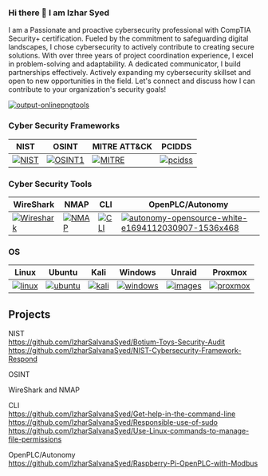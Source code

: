 ### Hi there 👋 I am Izhar Syed
I am a Passionate and proactive cybersecurity professional with CompTIA Security+ certification. Fueled by the commitment to safeguarding digital landscapes, I chose cybersecurity to actively contribute to creating secure solutions. With over three years of project coordination experience, I excel in problem-solving and adaptability. A dedicated communicator, I build partnerships effectively. Actively expanding my cybersecurity skillset and open to new opportunities in the field. Let's connect and discuss how I can contribute to your organization's security goals!

[![output-onlinepngtools](https://github.com/IzharSalvanaSyed/IzharSalvanaSyed/assets/156041933/3c2cad44-dde5-49df-a748-b00abd854c16)](https://www.credly.com/badges/d48b377b-2e11-44a8-b269-675c23261204/linked_in_profile)




### Cyber Security Frameworks
| NIST | OSINT | MITRE ATT&CK | PCIDDS |
| ----- | ------ | -------- | -------- |
[![NIST](https://github.com/IzharSalvanaSyed/IzharSalvanaSyed/assets/156041933/e0180651-52a7-417f-97e6-946085f59c48)](https://www.nist.gov/)| [![OSINT1](https://github.com/IzharSalvanaSyed/IzharSalvanaSyed/assets/156041933/92f5ee9a-7c8c-4bbb-a575-a7a32b8c749a)](https://osintframework.com/) | [![MITRE](https://github.com/IzharSalvanaSyed/IzharSalvanaSyed/assets/156041933/bc8522b9-fe18-45e2-b73c-c175bff8ced3)](https://attack.mitre.org/) | [![pcidss](https://github.com/IzharSalvanaSyed/IzharSalvanaSyed/assets/156041933/1f400074-b48b-4c11-a46e-aa64566f95a9)](https://www.pcisecuritystandards.org/)

### Cyber Security Tools
| WireShark | NMAP | CLI | OpenPLC/Autonomy |
| ----- | ------ | -------- |-------- |
| [![Wireshark](https://github.com/IzharSalvanaSyed/IzharSalvanaSyed/assets/156041933/96fb11c5-0953-43f3-b869-3646c856ef70)](https://www.wireshark.org/) | [![NMAP](https://github.com/IzharSalvanaSyed/IzharSalvanaSyed/assets/156041933/bd67e691-8e66-410c-b715-48a46f30f2dc)](https://nmap.org/)|[![CLI](https://github.com/IzharSalvanaSyed/IzharSalvanaSyed/assets/156041933/9520e401-bb4c-485f-8820-43d94de56692)](https://letmegooglethat.com/?q=Command+Line+Interface+Cheat+Sheet)|[![autonomy-opensource-white-e1694112030907-1536x468](https://github.com/IzharSalvanaSyed/IzharSalvanaSyed/assets/156041933/1d8f7fca-b22c-4719-ba6b-383b480cabe4)](https://autonomylogic.com/)|

### OS
| Linux | Ubuntu | Kali | Windows | Unraid | Proxmox |
| ----- | ------ | -------- | -------- | -------- | -------- |
| [![linux](https://github.com/IzharSalvanaSyed/IzharSalvanaSyed/assets/156041933/e08f46f5-120a-402d-a4ab-d7022ddc7e60)](https://www.linux.org/) | [![ubuntu](https://github.com/IzharSalvanaSyed/IzharSalvanaSyed/assets/156041933/3a3382be-6fef-4122-8f90-26f61c25b797)](https://ubuntu.com/) | [![kali](https://github.com/IzharSalvanaSyed/IzharSalvanaSyed/assets/156041933/eb32b072-7393-48ac-a35e-da520952eb40)](https://www.kali.org/) | [![windows](https://github.com/IzharSalvanaSyed/IzharSalvanaSyed/assets/156041933/9b62d110-e799-49d0-b0a4-1a0552985bc2)](https://www.microsoft.com/en-us/) | [![images](https://github.com/IzharSalvanaSyed/IzharSalvanaSyed/assets/156041933/5ef7ae3a-1121-4736-a9ef-d24e351f6797)](https://unraid.net/) | [![proxmox](https://github.com/IzharSalvanaSyed/IzharSalvanaSyed/assets/156041933/9b6fe5bb-24c8-458f-8497-933a8736cefe)](https://www.proxmox.com/en/) |

## Projects
NIST  
https://github.com/IzharSalvanaSyed/Botium-Toys-Security-Audit  
https://github.com/IzharSalvanaSyed/NIST-Cybersecurity-Framework-Respond  

OSINT  

WireShark and NMAP  
 

CLI  
https://github.com/IzharSalvanaSyed/Get-help-in-the-command-line  
https://github.com/IzharSalvanaSyed/Responsible-use-of-sudo  
https://github.com/IzharSalvanaSyed/Use-Linux-commands-to-manage-file-permissions  

OpenPLC/Autonomy  
https://github.com/IzharSalvanaSyed/Raspberry-Pi-OpenPLC-with-Modbus  

